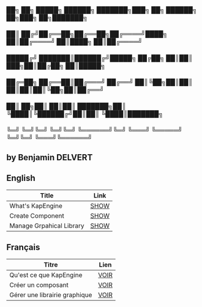 ###
### ██╗  ██╗ █████╗ ██████╗ ███████╗███╗   ██╗ ██████╗ ██╗███╗   ██╗███████╗
### ██║ ██╔╝██╔══██╗██╔══██╗██╔════╝████╗  ██║██╔════╝ ██║████╗  ██║██╔════╝
### █████╔╝ ███████║██████╔╝█████╗  ██╔██╗ ██║██║  ███╗██║██╔██╗ ██║█████╗  
### ██╔═██╗ ██╔══██║██╔═══╝ ██╔══╝  ██║╚██╗██║██║   ██║██║██║╚██╗██║██╔══╝  
### ██║  ██╗██║  ██║██║     ███████╗██║ ╚████║╚██████╔╝██║██║ ╚████║███████╗
### ╚═╝  ╚═╝╚═╝  ╚═╝╚═╝     ╚══════╝╚═╝  ╚═══╝ ╚═════╝ ╚═╝╚═╝  ╚═══╝╚══════╝
###                                                                         
## by Benjamin DELVERT

## English
| Title                         | Link                                       |
|-------------------------------|--------------------------------------------|
| What's KapEngine              | [SHOW](Documentation/md/KapEngineEn.md)    |
| Create Component              | [SHOW](Documentation/md/NewComponentEn.md) |
| Manage Grpahical Library      | [SHOW](Documentation/md/LibGraphEn.md)     |


## Français
| Titre                         | Lien                                       |
|-------------------------------|--------------------------------------------|
| Qu'est ce que KapEngine       | [VOIR](Documentation/md/KapEngineFr.md)    |
| Créer un composant            | [VOIR](Documentation/md/NewComponentFr.md) |
| Gérer une librairie graphique | [VOIR](Documentation/md/LibGraphFr.md)     |
